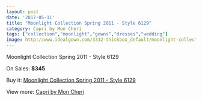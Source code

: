 ```yaml
---
layout: post
date: '2017-05-11'
title: "Moonlight Collection Spring 2011 - Style 6129"
category: Capri by Mon Cheri
tags: ["collection","moonlight","gowns","dresses","wedding"]
image: http://www.idealgown.com/3332-thickbox_default/moonlight-collection-spring-2011-style-6129.jpg
---
```

Moonlight Collection Spring 2011 - Style 6129

On Sales: **$345**
<a href="https://www.idealgown.com/en/capri-by-mon-cheri/1590-moonlight-collection-spring-2011-style-6129.html"><amp-img layout="responsive" width="600" height="600" src="//www.idealgown.com/3332-thickbox_default/moonlight-collection-spring-2011-style-6129.jpg" alt="Moonlight Collection Spring 2011 - Style 6129 0" /></a>
<a href="https://www.idealgown.com/en/capri-by-mon-cheri/1590-moonlight-collection-spring-2011-style-6129.html"><amp-img layout="responsive" width="600" height="600" src="//www.idealgown.com/3333-thickbox_default/moonlight-collection-spring-2011-style-6129.jpg" alt="Moonlight Collection Spring 2011 - Style 6129 1" /></a>

Buy it: [Moonlight Collection Spring 2011 - Style 6129](https://www.idealgown.com/en/capri-by-mon-cheri/1590-moonlight-collection-spring-2011-style-6129.html "Moonlight Collection Spring 2011 - Style 6129")

View more: [Capri by Mon Cheri](https://www.idealgown.com/en/24-capri-by-mon-cheri "Capri by Mon Cheri")